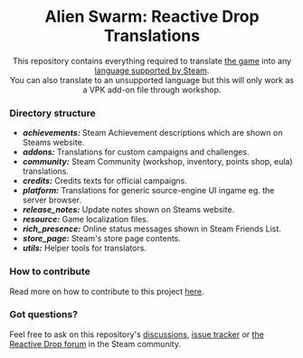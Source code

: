 <div align="center">

# Alien Swarm: Reactive Drop Translations

This repository contains everything required to translate [the game](https://store.steampowered.com/app/563560/) into any [language supported by Steam](https://partner.steamgames.com/doc/store/localization#supported_languages).  
You can also translate to an unsupported language but this will only work as a VPK add-on file through workshop.

</div>

### Directory structure
- ***achievements:*** Steam Achievement descriptions which are shown on Steams website.
- ***addons:*** Translations for custom campaigns and challenges.
- ***community:*** Steam Community (workshop, inventory, points shop, eula) translations.
- ***credits:*** Credits texts for official campaigns.
- ***platform:*** Translations for generic source-engine UI ingame eg. the server browser.
- ***release_notes:*** Update notes shown on Steams website.
- ***resource:*** Game localization files.
- ***rich_presence:*** Online status messages shown in Steam Friends List.
- ***store_page:*** Steam's store page contents.
- ***utils:*** Helper tools for translators.

### How to contribute
Read more on how to contribute to this project [here](https://github.com/ReactiveDrop/reactivedrop_translations/blob/master/CONTRIBUTING.md).

### Got questions?
Feel free to ask on this repository's [discussions](https://github.com/ReactiveDrop/reactivedrop_translations/discussions), [issue tracker](https://github.com/ReactiveDrop/reactivedrop_translations/issues) or [the Reactive Drop forum](https://steamcommunity.com/app/563560/discussions/1/) in the Steam community.
